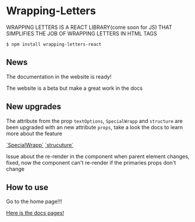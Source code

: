 # Wrapping-Letters

WRAPPING LETTERS IS A REACT LIBRARY(come soon for JS) THAT
SIMPLIFIES THE JOB OF WRAPPING LETTERS IN HTML TAGS

`$ npm install wrapping-letters-react`

## News

The documentation in the website is ready!

The website is a beta but make a great work in the docs

## New upgrades

The attribute from the prop `textOptions`, `SpecialWrapp` and `structure` are been upgraded with an new attribute `props`, take a look the docs to learn more about the feature

<p>
  <a href="https://wrapping-letters.vercel.app/docs/SpecialWrapp">`SpecialWrapp`</a>
  <a href="https://wrapping-letters.vercel.app/docs/structure">`strucuture`</a>
</p>

<!-- You can find more information about the feature in its documentation page <a href="https://wrapping-letters.vercel.app/docs/props">`props`</a> -->

Issue about the re-render in the component when parent element changes, fixed, now the component can't re-render if the primaries props don't change

## How to use

Go to the home page!!!

<a href="https://wrapping-letters.vercel.app/docs">Here is the docs pages!</a>
